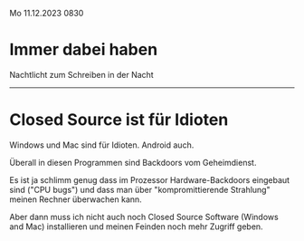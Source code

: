 Mo 11.12.2023 0830
 
# Immer dabei haben

Nachtlicht zum Schreiben in der Nacht

---

# Closed Source ist für Idioten

Windows und Mac sind für Idioten.
Android auch.

Überall in diesen Programmen
sind Backdoors vom Geheimdienst.

Es ist ja schlimm genug
dass im Prozessor
Hardware-Backdoors eingebaut sind
("CPU bugs")
und dass man über
"kompromittierende Strahlung"
meinen Rechner überwachen kann.

Aber dann muss ich nicht
auch noch Closed Source Software
(Windows and Mac) installieren
und meinen Feinden
noch mehr Zugriff geben.
